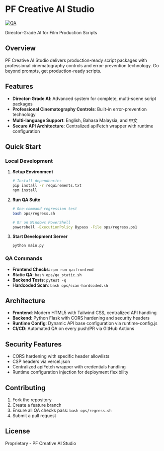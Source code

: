 # PF Creative AI Studio

[![QA](https://github.com/pfcreativestudio/pf-creative-webapp/actions/workflows/qa.yml/badge.svg)](https://github.com/pfcreativestudio/pf-creative-webapp/actions/workflows/qa.yml)

Director-Grade AI for Film Production Scripts

## Overview

PF Creative AI Studio delivers production-ready script packages with professional cinematography controls and error-prevention technology. Go beyond prompts, get production-ready scripts.

## Features

- **Director-Grade AI**: Advanced system for complete, multi-scene script packages
- **Professional Cinematography Controls**: Built-in error-prevention technology
- **Multi-language Support**: English, Bahasa Malaysia, and 中文
- **Secure API Architecture**: Centralized apiFetch wrapper with runtime configuration

## Quick Start

### Local Development

1. **Setup Environment**
   ```bash
   # Install dependencies
   pip install -r requirements.txt
   npm install
   ```

2. **Run QA Suite**
   ```bash
   # One-command regression test
   bash ops/regress.sh
   
   # Or on Windows PowerShell
   powershell -ExecutionPolicy Bypass -File ops/regress.ps1
   ```

3. **Start Development Server**
   ```bash
   python main.py
   ```

### QA Commands

- **Frontend Checks**: `npm run qa:frontend`
- **Static QA**: `bash ops/qa_static.sh`
- **Backend Tests**: `pytest -q`
- **Hardcoded Scan**: `bash ops/scan-hardcoded.sh`

## Architecture

- **Frontend**: Modern HTML5 with Tailwind CSS, centralized API handling
- **Backend**: Python Flask with CORS hardening and security headers
- **Runtime Config**: Dynamic API base configuration via runtime-config.js
- **CI/CD**: Automated QA on every push/PR via GitHub Actions

## Security Features

- CORS hardening with specific header allowlists
- CSP headers via vercel.json
- Centralized apiFetch wrapper with credentials handling
- Runtime configuration injection for deployment flexibility

## Contributing

1. Fork the repository
2. Create a feature branch
3. Ensure all QA checks pass: `bash ops/regress.sh`
4. Submit a pull request

## License

Proprietary - PF Creative AI Studio
